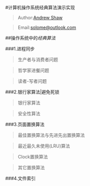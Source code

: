 #计算机操作系统经典算法演示实现
>Author:<a href="http://www.iliyang.cn">Andrew Shaw</a>  

>Email:solome@outlook.com

##操作系统中的*经典算法*

###1.进程同步
>生产者与消费者问题  

>哲学家进餐问题  

>读者-写者问题  

###2.银行家算法|避免死锁
>银行家算法

>安全性算法

###3.页面置换算法
>最佳置换算法与先进先出置换算法

>最近最久未使用(LRU)算法

>Clock置换算法

>其它置换算法

###4.文件索引
>
>

